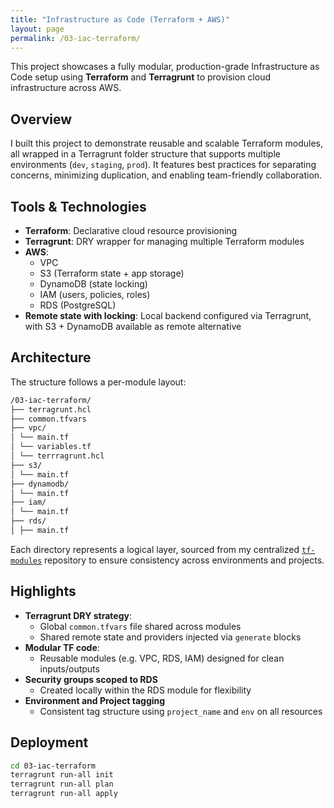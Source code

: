 ```yaml
---
title: "Infrastructure as Code (Terraform + AWS)"
layout: page
permalink: /03-iac-terraform/
---
```


This project showcases a fully modular, production-grade Infrastructure as Code setup using **Terraform** and **Terragrunt** to provision cloud infrastructure across AWS.

## Overview

I built this project to demonstrate reusable and scalable Terraform modules, all wrapped in a Terragrunt folder structure that supports multiple environments (`dev`, `staging`, `prod`). It features best practices for separating concerns, minimizing duplication, and enabling team-friendly collaboration.

## Tools & Technologies

- **Terraform**: Declarative cloud resource provisioning
- **Terragrunt**: DRY wrapper for managing multiple Terraform modules
- **AWS**:
  - VPC
  - S3 (Terraform state + app storage)
  - DynamoDB (state locking)
  - IAM (users, policies, roles)
  - RDS (PostgreSQL)
- **Remote state with locking**: Local backend configured via Terragrunt, with S3 + DynamoDB available as remote alternative

## Architecture

The structure follows a per-module layout:
```markdown
/03-iac-terraform/
├── terragrunt.hcl
├── common.tfvars
├── vpc/
│ └── main.tf
│ └── variables.tf
│ └── terrragrunt.hcl
├── s3/
│ └── main.tf
├── dynamodb/
│ └── main.tf
├── iam/
│ └── main.tf
├── rds/
│ ├── main.tf
```

Each directory represents a logical layer, sourced from my centralized [`tf-modules`](https://github.com/tedens/tf-modules) repository to ensure consistency across environments and projects.

## Highlights

- **Terragrunt DRY strategy**:
  - Global `common.tfvars` file shared across modules
  - Shared remote state and providers injected via `generate` blocks
- **Modular TF code**:
  - Reusable modules (e.g. VPC, RDS, IAM) designed for clean inputs/outputs
- **Security groups scoped to RDS**
  - Created locally within the RDS module for flexibility
- **Environment and Project tagging**
  - Consistent tag structure using `project_name` and `env` on all resources

## Deployment

```bash
cd 03-iac-terraform
terragrunt run-all init
terragrunt run-all plan
terragrunt run-all apply
```